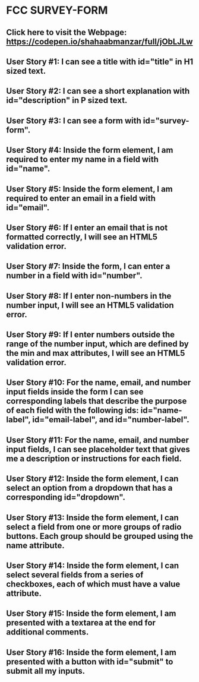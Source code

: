 # FCC SURVEY-FORM

## Click here to visit the Webpage: https://codepen.io/shahaabmanzar/full/jObLJLw

## User Story #1: I can see a title with id="title" in H1 sized text.

## User Story #2: I can see a short explanation with id="description" in P sized text.

## User Story #3: I can see a form with id="survey-form".

## User Story #4: Inside the form element, I am required to enter my name in a field with id="name".

## User Story #5: Inside the form element, I am required to enter an email in a field with id="email".

## User Story #6: If I enter an email that is not formatted correctly, I will see an HTML5 validation error.

## User Story #7: Inside the form, I can enter a number in a field with id="number".

## User Story #8: If I enter non-numbers in the number input, I will see an HTML5 validation error.

## User Story #9: If I enter numbers outside the range of the number input, which are defined by the min and max attributes, I will see an HTML5 validation error.

## User Story #10: For the name, email, and number input fields inside the form I can see corresponding labels that describe the purpose of each field with the following ids: id="name-label", id="email-label", and id="number-label".

## User Story #11: For the name, email, and number input fields, I can see placeholder text that gives me a description or instructions for each field.

## User Story #12: Inside the form element, I can select an option from a dropdown that has a corresponding id="dropdown".

## User Story #13: Inside the form element, I can select a field from one or more groups of radio buttons. Each group should be grouped using the name attribute.

## User Story #14: Inside the form element, I can select several fields from a series of checkboxes, each of which must have a value attribute.

## User Story #15: Inside the form element, I am presented with a textarea at the end for additional comments.

## User Story #16: Inside the form element, I am presented with a button with id="submit" to submit all my inputs.
